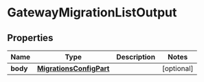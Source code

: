

# GatewayMigrationListOutput


## Properties

| Name | Type | Description | Notes |
|------------ | ------------- | ------------- | -------------|
|**body** | [**MigrationsConfigPart**](MigrationsConfigPart.md) |  |  [optional] |




